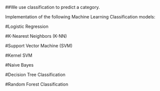 ##We use classification to predict a category.

Implementation of the following Machine Learning Classification models:

#Logistic Regression

#K-Nearest Neighbors (K-NN)

#Support Vector Machine (SVM)

#Kernel SVM

#Naive Bayes

#Decision Tree Classification

#Random Forest Classification
